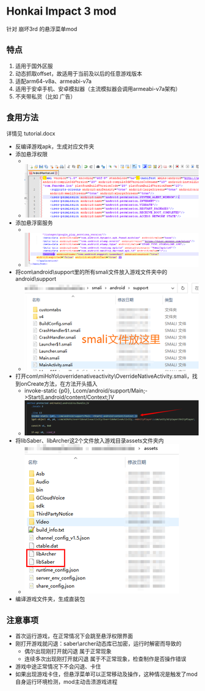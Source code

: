 # Honkai Impact 3 mod

针对 崩坏3rd 的悬浮菜单mod

## 特点
1. 适用于国外区服
2. 动态抓取offset，故适用于当前及以后的任意游戏版本
3. 适配arm64-v8a、armeabi-v7a
4. 适用于安卓手机、安卓模拟器（主流模拟器会调用armeabi-v7a架构）
5. 不夹带私货（比如 广告）

## 食用方法
详情见 tutorial.docx

* 反编译游戏apk，生成对应文件夹
* 添加悬浮权限	
  * <uses-permission android:name="android.permission.SYSTEM_ALERT_WINDOW"/>
  * ![image](https://github.com/JMBQ/image/blob/main/Honkai-Impact-3-mod/01.png)
* 添加悬浮窗服务	
  * <service		android:name="com.android.support.Launcher"		android:enabled="true" 	android:exported="false" 	android:stopWithTask="true"/>
  * ![image](https://github.com/JMBQ/image/blob/main/Honkai-Impact-3-mod/02.png)
* 将com\android\support里的所有smali文件放入游戏文件夹中的android\support
  * ![image](https://github.com/JMBQ/image/blob/main/Honkai-Impact-3-mod/03.png)
* 打开com\miHoYo\overridenativeactivity\OverrideNativeActivity.smali，找到onCreate方法，在方法开头插入
  * invoke-static {p0}, Lcom/android/support/Main;->Start(Landroid/content/Context;)V
  * ![image](https://github.com/JMBQ/image/blob/main/Honkai-Impact-3-mod/04.png)
* 将libSaber、libArcher这2个文件放入游戏目录assets文件夹内
  * ![image](https://github.com/JMBQ/image/blob/main/Honkai-Impact-3-mod/05.png)
* 编译游戏文件夹，生成直装包


## 注意事项
* 首次运行游戏，在正常情况下会跳至悬浮权限界面
* 刚打开游戏就闪退：saber\archer动态库已加密，运行时解密而导致的
  * 偶尔出现刚打开就闪退 属于正常现象
  * 连续多次出现刚打开就闪退 属于不正常现象，检查制作是否操作错误
* 游戏中途正常情况下不会闪退、卡住
* 如果出现游戏卡住，但悬浮菜单可以正常移动及操作，这种情况是触发了mod自身运行环境检测，mod主动击溃游戏进程

